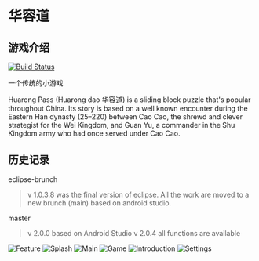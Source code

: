 # 华容道

## 游戏介绍

[![Build Status](https://travis-ci.org/whywhom/HuaRongDao.svg?branch=master)](https://travis-ci.org/whywhom/HuaRongDao)

一个传统的小游戏

Huarong Pass (Huarong dao 华容道) is a sliding block puzzle that's popular throughout China. Its story is based on a well known encounter during the Eastern Han dynasty (25–220) between Cao Cao, the shrewd and clever strategist for the Wei Kingdom, and Guan Yu, a commander in the Shu Kingdom army who had once served under Cao Cao.

## 历史记录

eclipse-brunch

>v 1.0.3.8 was the final version of eclipse. All the work are moved to a new brunch (main) based on android studio.

master

>v 2.0.0 based on Android Studio
>v 2.0.4 all functions are available

![Feature](/screenshot/huarongdao-feature-graphic.png)
![Splash](/screenshot/01.png)
![Main](/screenshot/02.png)
![Game](/screenshot/03.png)
![Introduction](/screenshot/04.png)
![Settings](/screenshot/05.png)

